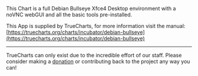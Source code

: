 This Chart is a full Debian Bullseye Xfce4 Desktop environment with a noVNC webGUI and all the basic tools pre-installed.

This App is supplied by TrueCharts, for more information visit the manual: [https://truecharts.org/charts/incubator/debian-bullseye](https://truecharts.org/charts/incubator/debian-bullseye)

---

TrueCharts can only exist due to the incredible effort of our staff.
Please consider making a [donation](https://truecharts.org/about/sponsor) or contributing back to the project any way you can!
